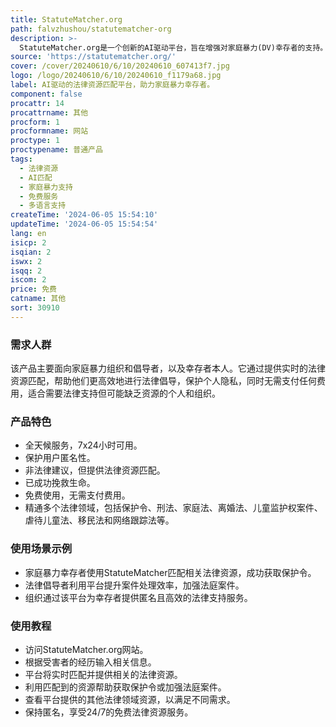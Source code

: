 ```yaml
---
title: StatuteMatcher.org
path: falvzhushou/statutematcher-org
description: >-
  StatuteMatcher.org是一个创新的AI驱动平台，旨在增强对家庭暴力(DV)幸存者的支持。该平台通过实时匹配受害者的经历与相关法规，提供法律资源，帮助获取保护令、加强法庭案件等。平台支持西班牙语，免费提供服务，已成功挽救生命。
source: 'https://statutematcher.org/'
cover: /cover/20240610/6/10/20240610_607413f7.jpg
logo: /logo/20240610/6/10/20240610_f1179a68.jpg
label: AI驱动的法律资源匹配平台，助力家庭暴力幸存者。
component: false
procattr: 14
procattrname: 其他
procform: 1
procformname: 网站
proctype: 1
proctypename: 普通产品
tags:
  - 法律资源
  - AI匹配
  - 家庭暴力支持
  - 免费服务
  - 多语言支持
createTime: '2024-06-05 15:54:10'
updateTime: '2024-06-05 15:54:54'
lang: en
isicp: 2
isqian: 2
iswx: 2
isqq: 2
iscom: 2
price: 免费
catname: 其他
sort: 30910
---
```




### 需求人群
该产品主要面向家庭暴力组织和倡导者，以及幸存者本人。它通过提供实时的法律资源匹配，帮助他们更高效地进行法律倡导，保护个人隐私，同时无需支付任何费用，适合需要法律支持但可能缺乏资源的个人和组织。

### 产品特色
* 全天候服务，7x24小时可用。
* 保护用户匿名性。
* 非法律建议，但提供法律资源匹配。
* 已成功挽救生命。
* 免费使用，无需支付费用。
* 精通多个法律领域，包括保护令、刑法、家庭法、离婚法、儿童监护权案件、虐待儿童法、移民法和网络跟踪法等。

### 使用场景示例
* 家庭暴力幸存者使用StatuteMatcher匹配相关法律资源，成功获取保护令。
* 法律倡导者利用平台提升案件处理效率，加强法庭案件。
* 组织通过该平台为幸存者提供匿名且高效的法律支持服务。

### 使用教程
* 访问StatuteMatcher.org网站。
* 根据受害者的经历输入相关信息。
* 平台将实时匹配并提供相关的法律资源。
* 利用匹配到的资源帮助获取保护令或加强法庭案件。
* 查看平台提供的其他法律领域资源，以满足不同需求。
* 保持匿名，享受24/7的免费法律资源服务。

  
